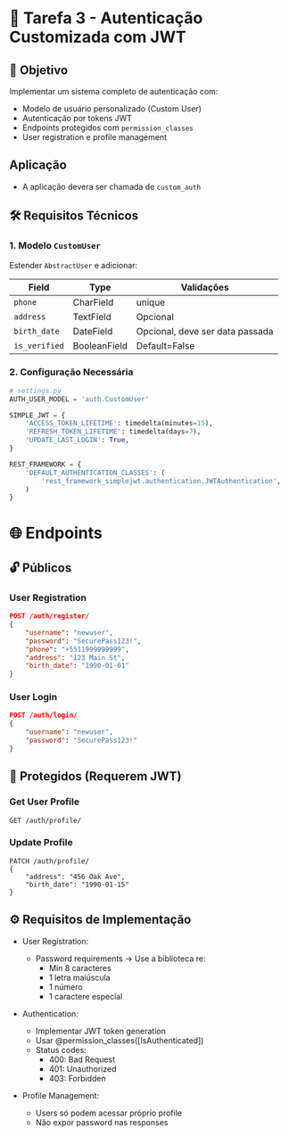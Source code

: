 # 🔐 Tarefa 3 - Autenticação Customizada com JWT

## 📌 Objetivo
Implementar um sistema completo de autenticação com:
- Modelo de usuário personalizado (Custom User)
- Autenticação por tokens JWT
- Endpoints protegidos com `permission_classes`
- User registration e profile management


## Aplicação
- A aplicação devera ser chamada de `custom_auth`

## 🛠 Requisitos Técnicos

### 1. Modelo `CustomUser`
Estender `AbstractUser` e adicionar:

| Field             | Type          | Validações                      |
|-------------------|---------------|---------------------------------|
| `phone`           | CharField     |  unique |
| `address`         | TextField     | Opcional                        |
| `birth_date`      | DateField     | Opcional, deve ser data passada |
| `is_verified`     | BooleanField  | Default=False                   |

### 2. Configuração Necessária
```python
# settings.py
AUTH_USER_MODEL = 'auth.CustomUser'

SIMPLE_JWT = {
    'ACCESS_TOKEN_LIFETIME': timedelta(minutes=15),
    'REFRESH_TOKEN_LIFETIME': timedelta(days=7),
    'UPDATE_LAST_LOGIN': True,
}

REST_FRAMEWORK = {
    'DEFAULT_AUTHENTICATION_CLASSES': (
        'rest_framework_simplejwt.authentication.JWTAuthentication',
    )
}
```
# 🌐 Endpoints
## 🔓 Públicos
### User Registration

```json
POST /auth/register/
{
    "username": "newuser",
    "password": "SecurePass123!",
    "phone": "+5511999999999",
    "address": "123 Main St",
    "birth_date": "1990-01-01"
}
```

### User Login

```json
POST /auth/login/
{
    "username": "newuser",
    "password": "SecurePass123!"
}
```

## 🔐 Protegidos (Requerem JWT)
### Get User Profile
```
GET /auth/profile/
```

### Update Profile
```
PATCH /auth/profile/
{
    "address": "456 Oak Ave",
    "birth_date": "1990-01-15"
}
```

## ⚙️ Requisitos de Implementação

- User Registration:
  - Password requirements -> Use a biblioteca re:
    - Min 8 caracteres
    - 1 letra maiúscula
    - 1 número
    - 1 caractere especial

- Authentication:
  - Implementar JWT token generation
  - Usar @permission_classes([IsAuthenticated])
  - Status codes:
    - 400: Bad Request
    - 401: Unauthorized
    - 403: Forbidden

- Profile Management:
  - Users só podem acessar próprio profile
  - Não expor password nas responses
